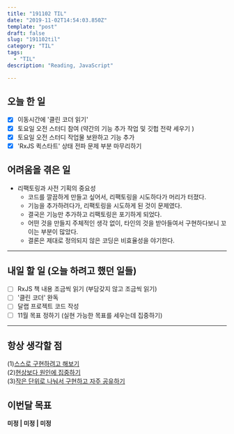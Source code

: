 ```yaml
---
title: "191102 TIL"
date: "2019-11-02T14:54:03.850Z"
template: "post"
draft: false
slug: "191102til"
category: "TIL"
tags:
  - "TIL"
description: "Reading, JavaScript"

---
```


## 오늘 한 일

- [x] 이동시간에 '클린 코더 읽기'
- [x] 토요일 오전 스터디 참여 (약간의 기능 추가 작업 및 깃헙 전략 세우기 )
- [x] 토요일 오전 스터디 작업물 보완하고 기능 추가
- [x] 'RxJS 퀵스타트' 상태 전파 문제 부분 마무리하기

## 어려움을 겪은 일

- 리팩토링과 사전 기획의 중요성
  - 코드를 깔끔하게 만들고 싶어서, 리팩토링을 시도하다가 머리가 터졌다.
  - 기능을 추가하려다가, 리팩토링을 시도하게 된 것이 문제였다.
  - 결국은 기능만 추가하고 리팩토링은 포기하게 되었다.
  - 어떤 것을 만들지 주체적인 생각 없이, 타인의 것을 받아들여서 구현하다보니 꼬이는 부분이 많았다.
  - 결론은 제대로 정의되지 않은 코딩은 비효율성을 야기한다.

---

## 내일 할 일 (오늘 하려고 했던 일들)

- [ ] RxJS 책 내용 조금씩 읽기 (부담갖지 않고 조금씩 읽기)
- [ ] '클린 코더' 완독
- [ ] 달랩 프로젝트 코드 작성
- [ ] 11월 목표 정하기 (실현 가능한 목표를 세우는데 집중하기)

------



## 항상 생각할 점

(1)<u>스스로 구현하려고 해보기</u> <br>(2)<u>현상보다 원인에 집중하기</u> <br>(3)<u>작은 단위로 나눠서 구현하고 자주 공유하기</u>



## 이번달 목표

**미정 | 미정 | 미정**

